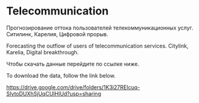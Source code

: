 # Telecommunication
Прогнозирование оттока пользователей телекоммуникационных услуг. Ситилинк, Карелия, Цифровой прорыв.

Forecasting the outflow of users of telecommunication services. Citylink, Karelia, Digital breakthrough.

Чтобы скачать данные перейдите по ссылке ниже.

To download the data, follow the link below.

https://drive.google.com/drive/folders/1K3i27REIcuq-SIytoDUXhSjUqCUIHlUd?usp=sharing
